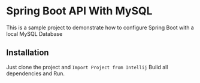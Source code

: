# Spring Boot API With MySQL

This is a sample project to demonstrate how to configure Spring Boot
with a local MySQL Database

## Installation

Just clone the project and ```Import Project from Intellij```
Build all dependencies and Run.